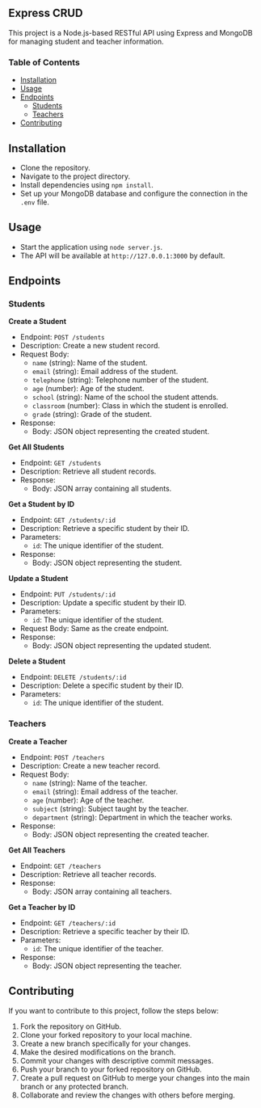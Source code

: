 ## Express CRUD

This project is a Node.js-based RESTful API using Express and MongoDB for managing student and teacher information.

### Table of Contents

- [Installation](#installation)
- [Usage](#usage)
- [Endpoints](#endpoints)
  - [Students](#students)
  - [Teachers](#teachers)
- [Contributing](#contributing)

## Installation

- Clone the repository.
- Navigate to the project directory.
- Install dependencies using `npm install`.
- Set up your MongoDB database and configure the connection in the `.env` file.

## Usage

- Start the application using `node server.js`.
- The API will be available at `http://127.0.0.1:3000` by default.

## Endpoints

### Students

**Create a Student**

- Endpoint: `POST /students`
- Description: Create a new student record.
- Request Body:
  - `name` (string): Name of the student.
  - `email` (string): Email address of the student.
  - `telephone` (string): Telephone number of the student.
  - `age` (number): Age of the student.
  - `school` (string): Name of the school the student attends.
  - `classroom` (number): Class in which the student is enrolled.
  - `grade` (string): Grade of the student.
- Response:
  - Body: JSON object representing the created student.

**Get All Students**

- Endpoint: `GET /students`
- Description: Retrieve all student records.
- Response:
  - Body: JSON array containing all students.

**Get a Student by ID**

- Endpoint: `GET /students/:id`
- Description: Retrieve a specific student by their ID.
- Parameters:
  - `id`: The unique identifier of the student.
- Response:
  - Body: JSON object representing the student.

**Update a Student**

- Endpoint: `PUT /students/:id`
- Description: Update a specific student by their ID.
- Parameters:
  - `id`: The unique identifier of the student.
- Request Body: Same as the create endpoint.
- Response:
  - Body: JSON object representing the updated student.

**Delete a Student**

- Endpoint: `DELETE /students/:id`
- Description: Delete a specific student by their ID.
- Parameters:
  - `id`: The unique identifier of the student.

### Teachers

**Create a Teacher**

- Endpoint: `POST /teachers`
- Description: Create a new teacher record.
- Request Body:
  - `name` (string): Name of the teacher.
  - `email` (string): Email address of the teacher.
  - `age` (number): Age of the teacher.
  - `subject` (string): Subject taught by the teacher.
  - `department` (string): Department in which the teacher works.
- Response:
  - Body: JSON object representing the created teacher.

**Get All Teachers**

- Endpoint: `GET /teachers`
- Description: Retrieve all teacher records.
- Response:
  - Body: JSON array containing all teachers.

**Get a Teacher by ID**

- Endpoint: `GET /teachers/:id`
- Description: Retrieve a specific teacher by their ID.
- Parameters:
  - `id`: The unique identifier of the teacher.
- Response:
  - Body: JSON object representing the teacher.

## Contributing

If you want to contribute to this project, follow the steps below:

1. Fork the repository on GitHub.
2. Clone your forked repository to your local machine.
3. Create a new branch specifically for your changes.
4. Make the desired modifications on the branch.
5. Commit your changes with descriptive commit messages.
6. Push your branch to your forked repository on GitHub.
7. Create a pull request on GitHub to merge your changes into the main branch or any protected branch.
8. Collaborate and review the changes with others before merging.

